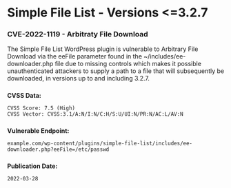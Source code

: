 # Simple File List - Versions <=3.2.7

### CVE-2022-1119 - Arbitraty File Download
The Simple File List WordPress plugin is vulnerable to Arbitrary File Download via the eeFile parameter found in the ~/includes/ee-downloader.php file due to missing controls which makes it possible unauthenticated attackers to supply a path to a file that will subsequently be downloaded, in versions up to and including 3.2.7.

###
**CVSS Data:**
```
CVSS Score: 7.5 (High)
CVSS Vector: CVSS:3.1/A:N/I:N/C:H/S:U/UI:N/PR:N/AC:L/AV:N
```

###
**Vulnerable Endpoint:**
```
example.com/wp-content/plugins/simple-file-list/includes/ee-downloader.php?eeFile=/etc/passwd
```

###
**Publication Date:**
```
2022-03-28
```